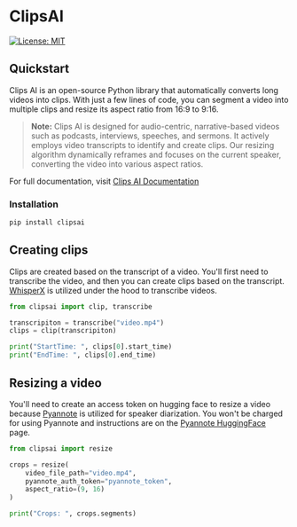 # ClipsAI

<!-- [![PyPI version](https://badge.fury.io/py/project-name.svg)](https://badge.fury.io/py/project-name) -->
[![License: MIT](https://img.shields.io/badge/License-MIT-yellow.svg)](https://opensource.org/licenses/MIT)


## Quickstart

Clips AI is an open-source Python library that automatically converts long videos into
clips. With just a few lines of code, you can segment a video into multiple clips and
resize its aspect ratio from 16:9 to 9:16.

> **Note:** Clips AI is designed for audio-centric, narrative-based videos such as
podcasts, interviews, speeches, and sermons. It actively employs video transcripts to
identify and create clips. Our resizing algorithm dynamically reframes and focuses on
the current speaker, converting the video into various aspect ratios.

For full documentation, visit [Clips AI Documentation](https://docs.clipsai.com/)

### Installation

```bash
pip install clipsai
```

## Creating clips

Clips are created based on the transcript of a video. You'll first need to transcribe
the video, and then you can create clips based on the transcript.
[WhisperX](https://github.com/m-bain/whisperX) is utilized under the hood to transcribe
videos.

```python
from clipsai import clip, transcribe

transcripiton = transcribe("video.mp4")
clips = clip(transcripiton)

print("StartTime: ", clips[0].start_time)
print("EndTime: ", clips[0].end_time)
```

## Resizing a video

You'll need to create an access token on hugging face to resize a video because 
[Pyannote](https://github.com/pyannote/pyannote-audio) is utilized for speaker 
diarization. You won't be charged for using Pyannote and instructions are on the
[Pyannote HuggingFace ](https://huggingface.co/pyannote/speaker-diarization-3.0) page.

```python
from clipsai import resize

crops = resize(
    video_file_path="video.mp4",
    pyannote_auth_token="pyannote_token",
    aspect_ratio=(9, 16)
)

print("Crops: ", crops.segments)
```
